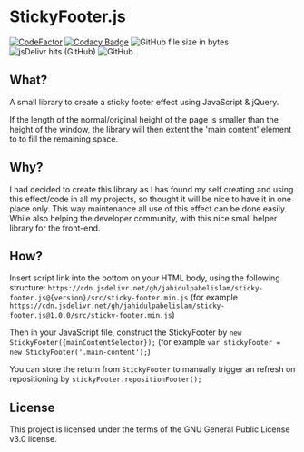 # StickyFooter.js

[![CodeFactor](https://www.codefactor.io/repository/github/jahidulpabelislam/sticky-footer.js/badge?style=flat-square)](https://www.codefactor.io/repository/github/jahidulpabelislam/sticky-footer.js)
[![Codacy Badge](https://api.codacy.com/project/badge/Grade/fc77f05e8d0743729ef31d7da9e09ed6)](https://www.codacy.com/app/jahidulpabelislam/sticky-footer.js?utm_source=github.com&utm_medium=referral&utm_content=jahidulpabelislam/sticky-footer.js&utm_campaign=Badge_Grade)
![GitHub file size in bytes](https://img.shields.io/github/size/jahidulpabelislam/sticky-footer.js/src/sticky-footer.min.js.svg)
![jsDelivr hits (GitHub)](https://img.shields.io/jsdelivr/gh/hm/jahidulpabelislam/sticky-footer.js.svg)
![GitHub](https://img.shields.io/github/license/jahidulpabelislam/sticky-footer.js.svg)

## What?

A small library to create a sticky footer effect using JavaScript & jQuery.

If the length of the normal/original height of the page is smaller than the height of the window, the library will then extent the 'main content' element to to fill the remaining space.

## Why?

I had decided to create this library as I has found my self creating and using this effect/code in all my projects, so thought it will be nice to have it in one place only.
This way maintenance all use of this effect can be done easily. While also helping the developer community, with this nice small helper library for the front-end.

## How?

Insert script link into the bottom on your HTML body, using the following structure: `https://cdn.jsdelivr.net/gh/jahidulpabelislam/sticky-footer.js@{version}/src/sticky-footer.min.js` (for example `https://cdn.jsdelivr.net/gh/jahidulpabelislam/sticky-footer.js@1.0.0/src/sticky-footer.min.js`)

Then in your JavaScript file, construct the StickyFooter by `new StickyFooter({mainContentSelector});` (for example `var stickyFooter = new StickyFooter('.main-content');`)

You can store the return from `StickyFooter` to manually trigger an refresh on repositioning by `stickyFooter.repositionFooter();`

## License

This project is licensed under the terms of the GNU General Public License v3.0 license.
